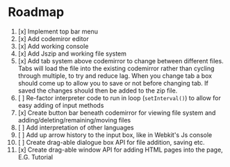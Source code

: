 # Roadmap
1. [x] Implement top bar menu
2. [x] Add codemiror editor
3. [x] Add working console
4. [x] Add Jszip and working file system
5. [x] Add tab system above codemirror to change between different files.  Tabs will load the file into the existing codemirror rather than cycling through multiple, to try and reduce lag. When you change tab a box should come up to allow you to save or not before changing tab.  If saved the changes should then be added to the zip file.
6. [ ] Re-factor interpreter code to run in loop (````setInterval()````) to allow for easy adding of input methods
7. [x] Create button bar beneath codemirror for viewing file system and adding/deleting/remaining/moving files
8. [ ] Add interpretation of other languages
9. [ ] Add up arrow history to the input box, like in Webkit's Js console
10. [ ] Create drag-able dialogue box API for file addition, saving etc. 
11. [x] Create drag-able window API for adding  HTML pages into the page, E.G. Tutorial
